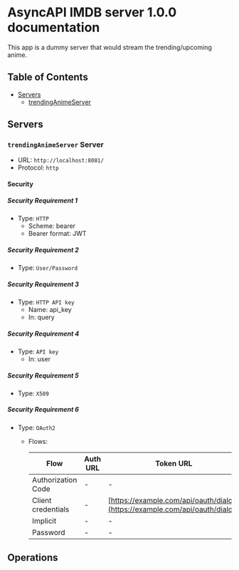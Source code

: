 # AsyncAPI IMDB server 1.0.0 documentation

This app is a dummy server that would stream the trending/upcoming anime.

## Table of Contents

* [Servers](#servers)
  * [trendingAnimeServer](#trendinganimeserver-server)

## Servers

### `trendingAnimeServer` Server

* URL: `http://localhost:8081/`
* Protocol: `http`


#### Security

##### Security Requirement 1

* Type: `HTTP`
  * Scheme: bearer
  * Bearer format: JWT




##### Security Requirement 2

* Type: `User/Password`



##### Security Requirement 3

* Type: `HTTP API key`
  * Name: api_key
  * In: query




##### Security Requirement 4

* Type: `API key`
  * In: user




##### Security Requirement 5

* Type: `X509`



##### Security Requirement 6

* Type: `OAuth2`
  * Flows:

    | Flow | Auth URL | Token URL | Refresh URL | Scopes |
    |---|---|---|---|---|
    | Authorization Code | - | - | - | - |
    | Client credentials | - | [https://example.com/api/oauth/dialog](https://example.com/api/oauth/dialog) | - | `delete:pets`, `update:pets` |
    | Implicit | - | - | - | - |
    | Password | - | - | - | - |









## Operations

